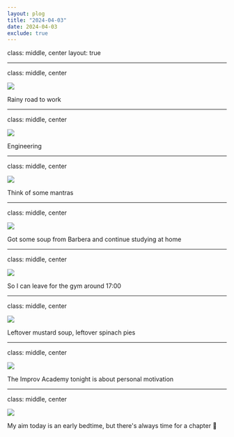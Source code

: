 ```yaml
---
layout: plog
title: "2024-04-03"
date: 2024-04-03
exclude: true
---
```


class: middle, center
layout: true

---

class: middle, center

<img class="plog-picture" src="{{ site.baseurl }}/img/plog/2024-04-03/01.jpg" />

Rainy road to work

---

class: middle, center

<img class="plog-picture" src="{{ site.baseurl }}/img/plog/2024-04-03/02.jpg" />

Engineering

---

class: middle, center

<img class="plog-picture" src="{{ site.baseurl }}/img/plog/2024-04-03/03.jpg" />

Think of some mantras

---

class: middle, center

<img class="plog-picture" src="{{ site.baseurl }}/img/plog/2024-04-03/04.jpg" />

Got some soup from Barbera and continue studying at home

---

class: middle, center

<img class="plog-picture" src="{{ site.baseurl }}/img/plog/2024-04-03/05.jpg" />

So I can leave for the gym around 17:00

---

class: middle, center

<img class="plog-picture" src="{{ site.baseurl }}/img/plog/2024-04-03/06.jpg" />

Leftover mustard soup, leftover spinach pies

---

class: middle, center

<img class="plog-picture" src="{{ site.baseurl }}/img/plog/2024-04-03/07.jpg" />

The Improv Academy tonight is about personal motivation

---

class: middle, center

<img class="plog-picture" src="{{ site.baseurl }}/img/plog/2024-04-03/08.jpg" />

My aim today is an early bedtime, but there's always time for a chapter 💋

